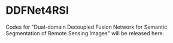# DDFNet4RSI
Codes for "Dual-domain Decoupled Fusion Network for Semantic Segmentation of Remote Sensing Images" will be released here.
